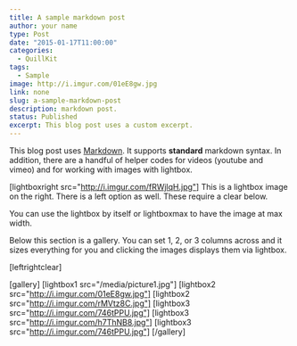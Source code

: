 ```yaml
---
title: A sample markdown post
author: your name
type: Post
date: "2015-01-17T11:00:00"
categories: 
  - QuillKit
tags: 
  - Sample
image: http://i.imgur.com/01eE8gw.jpg
link: none
slug: a-sample-markdown-post
description: markdown post.
status: Published
excerpt: This blog post uses a custom excerpt.
---  
```


This blog post uses [Markdown][1]. It supports **standard** markdown syntax.  In addition, there are a handful of helper codes for videos (youtube and vimeo) and for working with images with lightbox.

[lightboxright src="http://i.imgur.com/fRWjlqH.jpg"] This is a lightbox image on the right.  There is a left option as well.  These require a clear below. 

You can use the lightbox by itself or lightboxmax to have the image at max width.  

Below this section is a gallery.  You can set 1, 2, or 3 columns across and it sizes everything for you and clicking the images displays them via lightbox.

[leftrightclear]

[gallery]
	[lightbox1 src="/media/picture1.jpg"]
	[lightbox2 src="http://i.imgur.com/01eE8gw.jpg"]
	[lightbox2 src="http://i.imgur.com/rMVtz8C.jpg"]
	[lightbox3 src="http://i.imgur.com/746tPPU.jpg"]
	[lightbox3 src="http://i.imgur.com/h7ThNB8.jpg"]
	[lightbox3 src="http://i.imgur.com/746tPPU.jpg"]
[/gallery]

[1]: http://daringfireball.net/projects/markdown/




        

        
        
        
        
        
        
        
        
        
        
        
        
        
        
